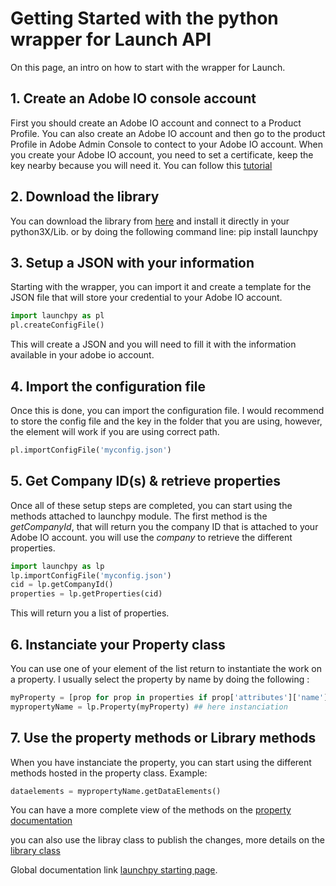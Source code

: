 # Getting Started with the python wrapper for Launch API

On this page, an intro on how to start with the wrapper for Launch.

## 1. Create an Adobe IO console account

First you should create an Adobe IO account and connect to a Product Profile.
You can also create an Adobe IO account and then go to the product Profile in Adobe Admin Console to contect to your Adobe IO account.
When you create your Adobe IO account, you need to set a certificate, keep the key nearby because you will need it.
You can follow this [tutorial](https://www.datanalyst.info/python/adobe-io-user-management/adobe-io-jwt-authentication-with-python/)

## 2. Download the library

You can download the library from [here](https://github.com/pitchmuc/launchpy.git) and install it directly in your python3X/Lib.
or by doing the following command line: pip install launchpy

## 3. Setup a JSON with your information

Starting with the wrapper, you can import it and create a template for the JSON file that will store your credential to your Adobe IO account.

```python
import launchpy as pl
pl.createConfigFile()
```

This will create a JSON and you will need to fill it with the information available in your adobe io account.

## 4. Import the configuration file

Once this is done, you can import the configuration file.
I would recommend to store the config file and the key in the folder that you are using, however, the element will work if you are using correct path.

```python
pl.importConfigFile('myconfig.json')
```

## 5. Get Company ID(s) & retrieve properties

Once all of these setup steps are completed, you can start using the methods attached to launchpy module.
The first method is the _getCompanyId_, that will return you the company ID that is attached to your Adobe IO account.
you will use the *company* to retrieve the different properties.

```python
import launchpy as lp
lp.importConfigFile('myconfig.json')
cid = lp.getCompanyId()
properties = lp.getProperties(cid)
```

This will return you a list of properties.

## 6. Instanciate your Property class

You can use one of your element of the list return to instantiate the work on a property.
I usually select the property by name by doing the following :

```python
myProperty = [prop for prop in properties if prop['attributes']['name'] == "mypropertyName"][0]
mypropertyName = lp.Property(myProperty) ## here instanciation
```

## 7. Use the property methods or Library methods

When you have instanciate the property, you can start using the different methods hosted in the property class.
Example:

```python
dataelements = mypropertyName.getDataElements()
```

You can have a more complete view of the methods on the [property documentation](./property.md)

you can also use the libray class to publish the changes, more details on the [library class](./library.md)

Global documentation link [launchpy starting page](./main.md).
